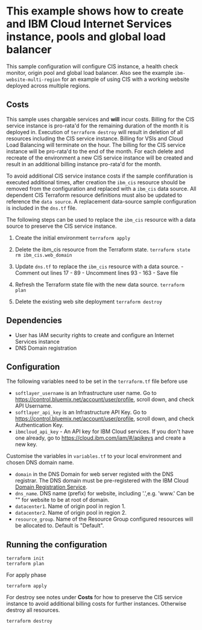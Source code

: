 # This example shows how to create and IBM Cloud Internet Services instance, pools and global load balancer

This sample configuration will configure CIS instance, a health check monitor, origin pool and global load balancer. Also see the example  `ibm-website-multi-region` for an example of using CIS with a working website deployed across multiple regions. 

## Costs

This sample uses chargable services and **will** incur costs. Billing for the CIS service instance is pro-rata'd for the remaining duration of the month it is deployed in. Execution of `terraform destroy` will result in deletion of all resources including the CIS service instance. Billing for VSIs and Cloud Load Balancing will terminate on the hour. The billing for the CIS service instance will be pro-rata'd to the end of the month. For each delete and recreate of the environment a new CIS service instance will be created and result in an additional billing instance pro-rata'd for the month. 

To avoid additional CIS service instance costs if the sample confifuration is executed additional times, after creation the `ibm_cis` resource should be removed from the configuration and replaced with a `ibm_cis` data source. All dependent CIS Terraform resource definitions must also be updated to reference the `data source`. A replacement data-source sample configuration is included in the `dns.tf` file. 

The following steps can be used to replace the `ibm_cis` resource with a data source to preserve the CIS service instance.

  1. Create the initial environment
    `terraform apply`

  2. Delete the ibm_cis resource from the Terraform state.
    `terraform state rm ibm_cis.web_domain`
 

  3. Update `dns.tf` to replace the `ibm_cis` resource with a data source. 
    - Comment out lines 17 - 89
    - Uncomment lines 93 - 163
    - Save file

  4. Refresh the Terraform state file with the new data source.
    `terraform plan`

  5. Delete the existing web site deployment
    `terraform destroy`


## Dependencies

- User has IAM security rights to create and configure an Internet Services instance
- DNS Domain registration

## Configuration 

The following variables need to be set in the `terraform.tf` file before use

* `softlayer_username` is an Infrastructure user name. Go to https://control.bluemix.net/account/user/profile, scroll down, and check API Username.
* `softlayer_api_key` is an Infrastructure API Key. Go to https://control.bluemix.net/account/user/profile, scroll down, and check Authentication Key.
* `ibmcloud_api_key` - An API key for IBM Cloud services. If you don't have one already, go to https://cloud.ibm.com/iam/#/apikeys and create a new key.


Customise the variables in `variables.tf` to your local environment and chosen DNS domain name. 

* `domain` in the DNS Domain for web server registed with the DNS registrar. The DNS domain must be pre-registered with the IBM Cloud [Domain Registration Service](https://cloud.ibm.com/classic/services/domains). 
* `dns_name`. DNS name (prefix) for website, including '.',e.g. 'www.' Can be "" for website to be at root of domain. 
* `datacenter1`. Name of origin pool in region 1. 
* `datacenter2`. Name of origin pool in region 2. 
* `resource_group`. Name of the Resource Group configured resources will be allocated to. Default is "Default". 

  

## Running the configuration 
```shell
terraform init
terraform plan
```

For apply phase

```shell
terraform apply
```

For destroy see notes under **Costs** for how to preserve the CIS service instance to avoid additional billing costs for further instances. Otherwise destroy all resources. 

```shell
terraform destroy
```  
